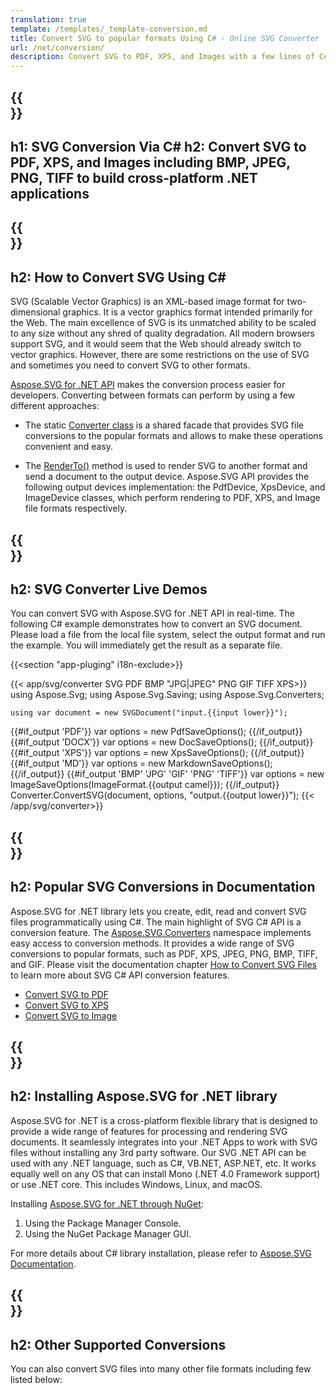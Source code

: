 ```yaml
---
translation: true
template: /templates/_template-conversion.md
title: Convert SVG to popular formats Using C# - Online SVG Converter
url: /net/conversion/
description: Convert SVG to PDF, XPS, and Images with a few lines of C# code via .NET library. Check online SVG Converter for free!
---
```


{{<section banner>}}
---
h1: SVG Conversion Via C# 
h2: Convert SVG to PDF, XPS, and Images including BMP, JPEG, PNG, TIFF to build cross-platform .NET applications
---

{{<section overview>}}
---
h2: How to Convert SVG Using C#
---

SVG (Scalable Vector Graphics) is an XML-based image format for two-dimensional graphics. It is a vector graphics format intended primarily for the Web. The main excellence of SVG is its unmatched ability to be scaled to any size without any shred of quality degradation. All modern browsers support SVG, and it would seem that the Web should already switch to vector graphics. However, there are some restrictions on the use of SVG and sometimes you need to convert SVG to other formats.
 
<a href="https://products.aspose.com/svg/{{lang.url-fragment}}net/" target="_blank">Aspose.SVG for .NET API</a> makes the conversion process easier for developers. Converting between formats can perform by using a few different approaches:
 - The static [Converter class](https://reference.aspose.com/svg/net/aspose.svg.converters/converter/) is a shared facade that provides SVG file conversions to the popular formats and allows to make these operations convenient and easy. 

 - The [RenderTo()](https://reference.aspose.com/svg/net/aspose.svg/svgdocument/renderto/) method is used to render SVG to another format and send a document to the output device. Aspose.SVG API provides the following output devices implementation: the PdfDevice, XpsDevice,  and ImageDevice classes, which perform rendering to PDF, XPS, and Image file formats respectively.

{{<section demos>}}
---
h2: SVG Converter Live Demos
---

You can convert SVG with Aspose.SVG for .NET API in real-time.  The following C# example demonstrates how to convert an SVG document. Please load a file from the local file system, select the output format and run the example. You will immediately get the result as a separate file.

{{<section "app-pluging" i18n-exclude>}}

{{< app/svg/converter SVG PDF BMP "JPG|JPEG" PNG GIF TIFF XPS>}}
using Aspose.Svg;
using Aspose.Svg.Saving;
using Aspose.Svg.Converters;

    using var document = new SVGDocument("input.{{input lower}}");
{{#if_output 'PDF'}}
    var options = new PdfSaveOptions();
{{/if_output}}
{{#if_output 'DOCX'}}
    var options = new DocSaveOptions();
{{/if_output}}
{{#if_output 'XPS'}}
    var options = new XpsSaveOptions();
{{/if_output}}
{{#if_output 'MD'}}
    var options = new MarkdownSaveOptions();
{{/if_output}}
{{#if_output 'BMP' 'JPG' 'GIF' 'PNG' 'TIFF'}}
    var options = new ImageSaveOptions(ImageFormat.{{output camel}});
{{/if_output}}
    Converter.ConvertSVG(document, options, "output.{{output lower}}");
{{< /app/svg/converter>}}

{{<section documentation>}}
---
h2: Popular SVG Conversions in Documentation
---

Aspose.SVG for .NET library lets you create, edit, read and convert SVG files programmatically using C#. The main highlight of SVG C# API is a conversion feature. The [Aspose.SVG.Converters](https://reference.aspose.com/svg/net/aspose.svg.converters/) namespace implements easy access to conversion methods. It provides a wide range of SVG conversions to popular formats, such as PDF, XPS, JPEG, PNG, BMP, TIFF, and GIF. Please visit the documentation chapter <a href="https://docs.aspose.com/svg/net/how-to-work-with-aspose-svg-api/converting/" target="_blank">How to Convert SVG Files</a> to learn more about SVG C# API conversion features.

<div>
	<ul>
		<li><a href="https://docs.aspose.com/svg/net/how-to-work-with-aspose-svg-api/convert-svg-to-pdf/" target="_blank">Convert SVG to PDF</a></li>
		<li><a href="https://docs.aspose.com/svg/net/how-to-work-with-aspose-svg-api/convert-svg-to-xps/" target="_blank">Convert SVG to XPS</a></li>
		<li><a href="https://docs.aspose.com/svg/net/how-to-work-with-aspose-svg-api/convert-svg-to-image/" target="_blank">Convert SVG to Image</a></li>							
	</ul>
</div>

{{<section installing>}}
---
h2: Installing Aspose.SVG for .NET library
---

Aspose.SVG for .NET is a cross-platform flexible library that is designed to provide a wide range of features for processing and rendering SVG documents. It seamlessly integrates into your .NET Apps to work with SVG files without installing any 3rd party software.  Our SVG .NET API can be used with any .NET language, such as C#, VB.NET, ASP.NET, etc. It works equally well on any OS that can install Mono (.NET 4.0 Framework support) or use .NET core.  This includes Windows, Linux, and macOS.

Installing <a href="https://www.nuget.org/packages/Aspose.SVG" target="_blank">Aspose.SVG for .NET through NuGet</a>:

1. Using the Package Manager Console. 
1. Using the NuGet Package Manager GUI.  

For more details about C# library installation, please refer to [Aspose.SVG Documentation](https://docs.aspose.com/svg/net/getting-started/installation/).

{{<section other-conversions>}}
---
h2: Other Supported Conversions
---

You can also convert SVG files into many other file formats including few listed below: